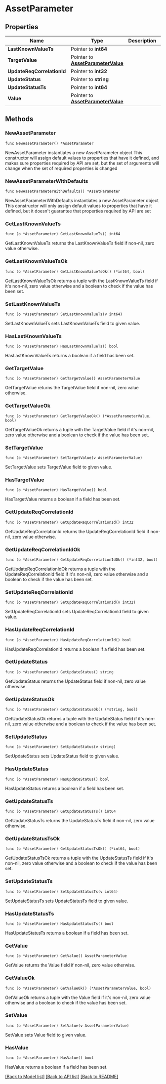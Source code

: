 # AssetParameter

## Properties

Name | Type | Description | Notes
------------ | ------------- | ------------- | -------------
**LastKnownValueTs** | Pointer to **int64** |  | [optional] 
**TargetValue** | Pointer to [**AssetParameterValue**](AssetParameterValue.md) |  | [optional] 
**UpdateReqCorrelationId** | Pointer to **int32** |  | [optional] 
**UpdateStatus** | Pointer to **string** |  | [optional] 
**UpdateStatusTs** | Pointer to **int64** |  | [optional] 
**Value** | Pointer to [**AssetParameterValue**](AssetParameterValue.md) |  | [optional] 

## Methods

### NewAssetParameter

`func NewAssetParameter() *AssetParameter`

NewAssetParameter instantiates a new AssetParameter object
This constructor will assign default values to properties that have it defined,
and makes sure properties required by API are set, but the set of arguments
will change when the set of required properties is changed

### NewAssetParameterWithDefaults

`func NewAssetParameterWithDefaults() *AssetParameter`

NewAssetParameterWithDefaults instantiates a new AssetParameter object
This constructor will only assign default values to properties that have it defined,
but it doesn't guarantee that properties required by API are set

### GetLastKnownValueTs

`func (o *AssetParameter) GetLastKnownValueTs() int64`

GetLastKnownValueTs returns the LastKnownValueTs field if non-nil, zero value otherwise.

### GetLastKnownValueTsOk

`func (o *AssetParameter) GetLastKnownValueTsOk() (*int64, bool)`

GetLastKnownValueTsOk returns a tuple with the LastKnownValueTs field if it's non-nil, zero value otherwise
and a boolean to check if the value has been set.

### SetLastKnownValueTs

`func (o *AssetParameter) SetLastKnownValueTs(v int64)`

SetLastKnownValueTs sets LastKnownValueTs field to given value.

### HasLastKnownValueTs

`func (o *AssetParameter) HasLastKnownValueTs() bool`

HasLastKnownValueTs returns a boolean if a field has been set.

### GetTargetValue

`func (o *AssetParameter) GetTargetValue() AssetParameterValue`

GetTargetValue returns the TargetValue field if non-nil, zero value otherwise.

### GetTargetValueOk

`func (o *AssetParameter) GetTargetValueOk() (*AssetParameterValue, bool)`

GetTargetValueOk returns a tuple with the TargetValue field if it's non-nil, zero value otherwise
and a boolean to check if the value has been set.

### SetTargetValue

`func (o *AssetParameter) SetTargetValue(v AssetParameterValue)`

SetTargetValue sets TargetValue field to given value.

### HasTargetValue

`func (o *AssetParameter) HasTargetValue() bool`

HasTargetValue returns a boolean if a field has been set.

### GetUpdateReqCorrelationId

`func (o *AssetParameter) GetUpdateReqCorrelationId() int32`

GetUpdateReqCorrelationId returns the UpdateReqCorrelationId field if non-nil, zero value otherwise.

### GetUpdateReqCorrelationIdOk

`func (o *AssetParameter) GetUpdateReqCorrelationIdOk() (*int32, bool)`

GetUpdateReqCorrelationIdOk returns a tuple with the UpdateReqCorrelationId field if it's non-nil, zero value otherwise
and a boolean to check if the value has been set.

### SetUpdateReqCorrelationId

`func (o *AssetParameter) SetUpdateReqCorrelationId(v int32)`

SetUpdateReqCorrelationId sets UpdateReqCorrelationId field to given value.

### HasUpdateReqCorrelationId

`func (o *AssetParameter) HasUpdateReqCorrelationId() bool`

HasUpdateReqCorrelationId returns a boolean if a field has been set.

### GetUpdateStatus

`func (o *AssetParameter) GetUpdateStatus() string`

GetUpdateStatus returns the UpdateStatus field if non-nil, zero value otherwise.

### GetUpdateStatusOk

`func (o *AssetParameter) GetUpdateStatusOk() (*string, bool)`

GetUpdateStatusOk returns a tuple with the UpdateStatus field if it's non-nil, zero value otherwise
and a boolean to check if the value has been set.

### SetUpdateStatus

`func (o *AssetParameter) SetUpdateStatus(v string)`

SetUpdateStatus sets UpdateStatus field to given value.

### HasUpdateStatus

`func (o *AssetParameter) HasUpdateStatus() bool`

HasUpdateStatus returns a boolean if a field has been set.

### GetUpdateStatusTs

`func (o *AssetParameter) GetUpdateStatusTs() int64`

GetUpdateStatusTs returns the UpdateStatusTs field if non-nil, zero value otherwise.

### GetUpdateStatusTsOk

`func (o *AssetParameter) GetUpdateStatusTsOk() (*int64, bool)`

GetUpdateStatusTsOk returns a tuple with the UpdateStatusTs field if it's non-nil, zero value otherwise
and a boolean to check if the value has been set.

### SetUpdateStatusTs

`func (o *AssetParameter) SetUpdateStatusTs(v int64)`

SetUpdateStatusTs sets UpdateStatusTs field to given value.

### HasUpdateStatusTs

`func (o *AssetParameter) HasUpdateStatusTs() bool`

HasUpdateStatusTs returns a boolean if a field has been set.

### GetValue

`func (o *AssetParameter) GetValue() AssetParameterValue`

GetValue returns the Value field if non-nil, zero value otherwise.

### GetValueOk

`func (o *AssetParameter) GetValueOk() (*AssetParameterValue, bool)`

GetValueOk returns a tuple with the Value field if it's non-nil, zero value otherwise
and a boolean to check if the value has been set.

### SetValue

`func (o *AssetParameter) SetValue(v AssetParameterValue)`

SetValue sets Value field to given value.

### HasValue

`func (o *AssetParameter) HasValue() bool`

HasValue returns a boolean if a field has been set.


[[Back to Model list]](../README.md#documentation-for-models) [[Back to API list]](../README.md#documentation-for-api-endpoints) [[Back to README]](../README.md)



